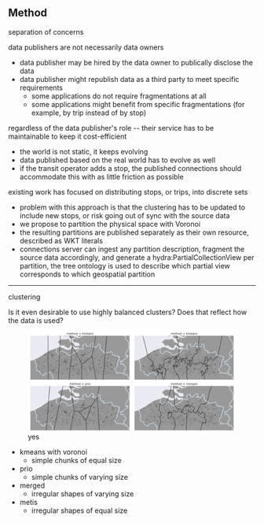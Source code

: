 ## Method

separation of concerns

data publishers are not necessarily data owners

* data publisher may be hired by the data owner to publically disclose the data
* data publisher might republish data as a third party to meet specific requirements
  * some applications do not require fragmentations at all
  * some applications might benefit from specific fragmentations (for example, by trip instead of by stop)

regardless of the data publisher's role -- their service has to be maintainable to keep it cost-efficient

* the world is not static, it keeps evolving 
* data published based on the real world has to evolve as well
* if the transit operator adds a stop, the published connections should accommodate this with as little friction as possible

existing work has focused on distributing stops, or trips, into discrete sets

* problem with this approach is that the clustering has to be updated to include new stops, or risk going out of sync with the source data
* we propose to partition the physical space with Voronoi
* the resulting partitions are published separately as their own resource, described as WKT literals
* connections server can ingest any partition description, fragment the source data accordingly, and generate a hydra:PartialCollectionView per partition, the tree ontology is used to describe which partial view corresponds to which geospatial partition

---

clustering

Is it even desirable to use highly balanced clusters? Does that reflect how the data is used? 

<figure style="display:flex; flex-wrap:wrap">
	<img src="./img/kmeans_8.svg" width="399px" style="min-width: 50%; flex:1; border: none; box-shadow: none;"/>
    <img src="./img/metis_8.svg" width="399px" style="min-width: 50%; flex:1; border: none; box-shadow: none;">
    <br>
    <img src="./img/prio_8.svg" width="399px" style="min-width: 50%; flex:1; border: none; box-shadow: none;">
	<img src="./img/merged_8.svg" width="399px" style="min-width: 50%; flex:1; border: none; box-shadow: none;">
    <figcaption>yes</figcaption>
</figure>



* kmeans with voronoi
  * simple chunks of equal size
* prio
  * simple chunks of varying size
* merged
  * irregular shapes of varying size
* metis
  * irregular shapes of equal size